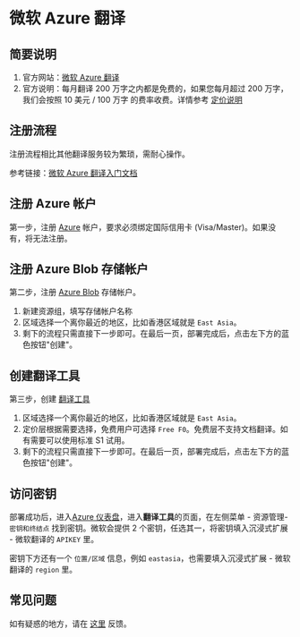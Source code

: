 # 微软 Azure 翻译

## 简要说明

1. 官方网站：[微软 Azure 翻译](https://learn.microsoft.com/zh-cn/azure/cognitive-services/translator/text-translation-overview)
2. 官方说明：每月翻译 200 万字之内都是免费的，如果您每月超过 200 万字，我们会按照 10 美元 / 100 万字 的费率收费。详情参考 [定价说明](https://azure.microsoft.com/zh-cn/pricing/details/cognitive-services/translator/)

## 注册流程

注册流程相比其他翻译服务较为繁琐，需耐心操作。

参考链接：[微软 Azure 翻译入门文档](https://learn.microsoft.com/zh-cn/azure/cognitive-services/translator/document-translation/quickstarts/get-started-with-rest-api?pivots=programming-language-csharp)

## 注册 Azure 帐户

第一步，注册 [Azure](https://azure.microsoft.com/zh-cn/free/cognitive-services/) 帐户，要求必须绑定国际信用卡 (Visa/Master)。如果没有，将无法注册。

## 注册 Azure Blob 存储帐户

第二步，注册 [Azure Blob](https://portal.azure.com/#create/Microsoft.StorageAccount) 存储帐户。

1. 新建资源组，填写存储帐户名称
2. 区域选择一个离你最近的地区，比如香港区域就是 `East Asia`。
3. 剩下的流程只需直接下一步即可。在最后一页，部署完成后，点击左下方的蓝色按钮"创建"。

## 创建翻译工具

第三步，创建 [翻译工具](https://portal.azure.com/#create/Microsoft.CognitiveServicesTextTranslation)

1. 区域选择一个离你最近的地区，比如香港区域就是 `East Asia`。
2. 定价层根据需要选择，免费用户可选择 `Free F0`。免费层不支持文档翻译。如有需要可以使用标准 S1 试用。
3. 剩下的流程只需直接下一步即可。在最后一页，部署完成后，点击左下方的蓝色按钮"创建"。

## 访问密钥

部署成功后，进入[Azure 仪表盘](https://portal.azure.com/#home)，进入**翻译工具**的页面，在左侧菜单 - 资源管理-`密钥和终结点` 找到密钥。微软会提供 2 个密钥，任选其一，将密钥填入沉浸式扩展 - 微软翻译的 `APIKEY` 里。

密钥下方还有一个 `位置/区域` 信息，例如 `eastasia`，也需要填入沉浸式扩展 - 微软翻译的 `region` 里。

## 常见问题

如有疑惑的地方，请在 [这里](https://github.com/immersive-translate/immersive-translate/issues/137) 反馈。
